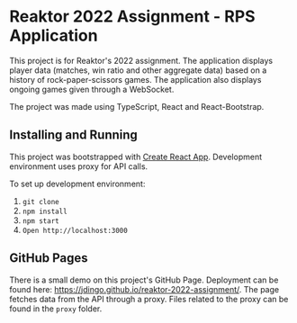 # Reaktor 2022 Assignment - RPS Application

This project is for Reaktor's 2022 assignment. The application displays player data (matches, win ratio and other aggregate data) based on a history of rock-paper-scissors games. The application also displays ongoing games given through a WebSocket.

The project was made using TypeScript, React and React-Bootstrap.

## Installing and Running

This project was bootstrapped with [Create React App](https://github.com/facebook/create-react-app). Development environment uses proxy for API calls.

To set up development environment:
1. `git clone`
2. `npm install`
3. `npm start`
4. `Open http://localhost:3000`


## GitHub Pages

There is a small demo on this project's GitHub Page. Deployment can be found here: https://jdingo.github.io/reaktor-2022-assignment/. The page fetches data from the API through a proxy. Files related to the proxy can be found in the `proxy` folder.